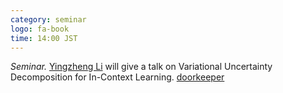```yaml
---
category: seminar
logo: fa-book
time: 14:00 JST
---
```


*Seminar.* [Yingzheng Li](http://yingzhenli.net/home/en/) will give a talk on Variational Uncertainty Decomposition for In-Context Learning. [doorkeeper](https://c5dc59ed978213830355fc8978.doorkeeper.jp/events/187912)


